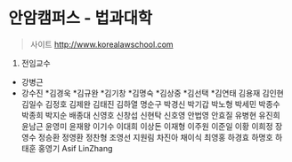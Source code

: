 # 안암캠퍼스 - 법과대학
>사이트 http://www.korealawschool.com

1. 전임교수 <br />
* 강병근 
* 강수진 
*김경욱 
*김규완 *김기창 *김명숙 *김상중 *김선택 *김연태 김용재 김인현 김일수 김정호 김제완 김태진 김하열 명순구 박경신 박기갑 박노형 박세민 박종수 박종희 박지순 배종대 신영호 신창섭 신현탁 신호영 안법영 안효질 유병현 유진희 윤남근 윤영미 윤재왕 이기수 이대희 이상돈 이재형 이주원 이준일 이황 이희정 장영수 정승환 정영환 정찬형 조영선 지원림 차진아 채이식 최영홍 하경효 하명호 하태훈 홍영기 Asif LinZhang


